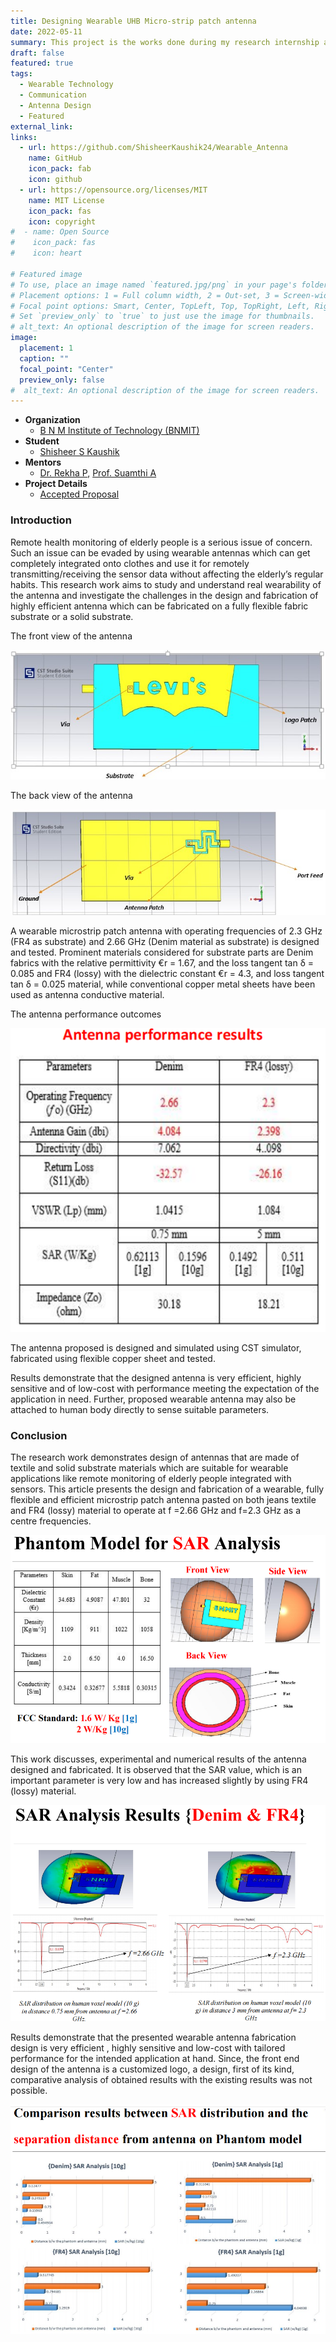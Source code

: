 ```yaml
---
title: Designing Wearable UHB Micro-strip patch antenna
date: 2022-05-11
summary: This project is the works done during my research internship at [Advance Communication Lab](https://www.bnmit.org/electronics-communication-engineering/facilities-ece/), B N M Institute of Technology, India. The aim of the project is to design and fabricate a very efficient, highly sensitive and low-cost micro-strip patch antenna with an etched customized logo which is tailored to perform the intended application of remotely monitoring the health. 
draft: false
featured: true
tags:
  - Wearable Technology
  - Communication
  - Antenna Design
  - Featured
external_link: 
links:
  - url: https://github.com/ShisheerKaushik24/Wearable_Antenna
    name: GitHub
    icon_pack: fab
    icon: github
  - url: https://opensource.org/licenses/MIT
    name: MIT License
    icon_pack: fas
    icon: copyright
#  - name: Open Source
#    icon_pack: fas
#    icon: heart
  
# Featured image
# To use, place an image named `featured.jpg/png` in your page's folder.
# Placement options: 1 = Full column width, 2 = Out-set, 3 = Screen-width
# Focal point options: Smart, Center, TopLeft, Top, TopRight, Left, Right, BottomLeft, Bottom, BottomRight
# Set `preview_only` to `true` to just use the image for thumbnails.
# alt_text: An optional description of the image for screen readers.
image:
  placement: 1
  caption: ""
  focal_point: "Center"
  preview_only: false
#  alt_text: An optional description of the image for screen readers.
---
```


<div align="center">

</div>

- **Organization**
  - [B N M Institute of Technology (BNMIT)](https://www.bnmit.org/)
- **Student**
  - [Shisheer S Kaushik](https://shisheerkaushik.netlify.app/)
- **Mentors**
  - [Dr. Rekha P](https://www.bnmit.org/electronics-communication-engineering/faculties-ece/dr-rekha-p/), [Prof. Suamthi A](https://www.bnmit.org/electronics-communication-engineering/faculties-ece/sumathi-a/)
- **Project Details**
  - [Accepted Proposal](https://raw.githubusercontent.com/ShisheerKaushik24/Certificate-Acheived/blob/master/event/iitcee-2023-conference/Program-final-iitcee-schedule.pdf)

### Introduction

Remote health monitoring of elderly people is a serious issue of concern. Such an issue can be evaded by using wearable antennas which can get completely integrated onto clothes and use it for remotely transmitting/receiving the sensor data without affecting the elderly’s regular habits. This research work aims to study and understand real wearability of the antenna and investigate the challenges in the design and fabrication of highly efficient antenna which can be fabricated on a fully flexible fabric substrate or a solid substrate. 

The front view of the antenna

![q_stegalyzer](asset/e.jpg)

The back view of the antenna

![q_stegalyzer](asset/r.jpg)

A wearable microstrip patch antenna with operating frequencies of 2.3 GHz (FR4 as substrate) and 2.66 GHz (Denim material as substrate) is designed and tested. Prominent materials considered for substrate parts are Denim fabrics with the relative permittivity €r = 1.67, and the loss tangent tan δ = 0.085 and FR4 (lossy) with the dielectric constant €r = 4.3, and loss tangent tan δ = 0.025 material, while conventional copper metal sheets have been used as antenna conductive material. 

The antenna performance outcomes

![q_stegalyzer](asset/b.png)

The antenna proposed is designed and simulated using CST simulator, fabricated using flexible copper sheet and tested. 

Results demonstrate that the designed antenna is very efficient,  highly sensitive and of low-cost with performance meeting the expectation of the application in need. Further, proposed wearable antenna may also be attached to human body directly 
to sense suitable parameters.

### Conclusion

The research work demonstrates design of antennas that are made of textile and solid substrate materials which are suitable for wearable applications like remote monitoring of elderly people integrated with sensors. This article presents the design and fabrication of a wearable, fully flexible and efficient microstrip patch antenna pasted on both jeans textile and FR4 (lossy) material to operate at f =2.66 GHz and f=2.3 GHz as a centre frequencies. 

![q_stegalyzer](asset/e.png)

This work discusses, experimental and numerical results of the antenna designed and fabricated. It is observed that the SAR value, which is an important parameter is very low and has increased slightly by using FR4 (lossy) material. 

![q_stegalyzer](asset/d.png)

Results demonstrate that the presented wearable antenna fabrication design is very efficient , highly sensitive and low-cost with tailored performance for the intended application at hand. Since, the front end design of the antenna is a customized logo, a design, first of its kind, comparative analysis of obtained results with the existing results was not possible.

![q_stegalyzer](asset/c.png)
